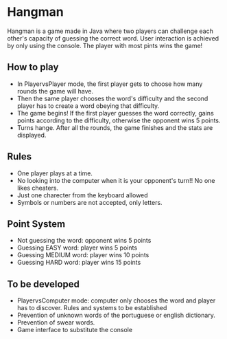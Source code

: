 # Hangman
Hangman is a game made in Java where two players can challenge each other's capacity of guessing the correct word. User interaction is achieved by only using the console. The player with most pints wins the game!


## How to play
- In PlayervsPlayer mode, the first player gets to choose how many rounds the game will have.
- Then the same player chooses the word's difficulty and the second player has to create a word obeying that difficulty.
- The game begins! If the first player guesses the word correctly, gains points according to the difficulty, otherwise the opponent wins 5 points.
- Turns hange. After all the rounds, the game finishes and the stats are displayed.


## Rules
- One player plays at a time.
- No looking into the computer when it is your opponent's turn!! No one likes cheaters.
- Just one charecter from the keyboard allowed
- Symbols or numbers are not accepted, only letters.


## Point System
- Not guessing the word: opponent wins 5 points
- Guessing EASY word: player wins 5 points
- Guessing MEDIUM word: player wins 10 points
- Guessing HARD word: player wins 15 points


## To be developed
- PlayervsComputer mode: computer only chooses the word and player has to discover. Rules and systems to be established
- Prevention of unknown words of the portuguese or english dictionary.
- Prevention of swear words.
- Game interface to substitute the console
